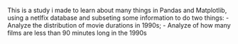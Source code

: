 This is a study i made to learn about many things in Pandas and Matplotlib, using a netlfix database and subseting some information to do two things: - Analyze the distribution of movie durations in 1990s; - Analyze of how many films are less than 90 minutes long in the 1990s
